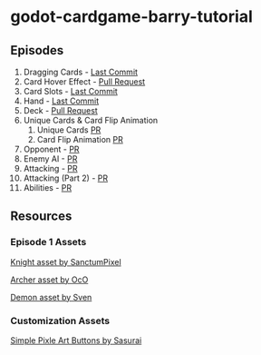 # godot-cardgame-barry-tutorial

## Episodes
1. Dragging Cards - [Last Commit](https://github.com/pb-413/godot-cardgame-barry-tutorial/commit/ef206238b71a884a9fb768e4acdd34757a73ebba)
2. Card Hover Effect - [Pull Request](https://github.com/pb-413/godot-cardgame-barry-tutorial/pull/1)
3. Card Slots - [Last Commit](https://github.com/pb-413/godot-cardgame-barry-tutorial/commit/5f09671a4962f6785e8685c53dd26ae059d4e6de)
4. Hand - [Last Commit](https://github.com/pb-413/godot-cardgame-barry-tutorial/commit/f049f1f4e5e00019a3f0b19d43db82dcf10ace7d)
5. Deck - [Pull Request](https://github.com/pb-413/godot-cardgame-barry-tutorial/pull/2)
6. Unique Cards & Card Flip Animation
    1. Unique Cards [PR](https://github.com/pb-413/godot-cardgame-barry-tutorial/pull/4)
    2. Card Flip Animation [PR](https://github.com/pb-413/godot-cardgame-barry-tutorial/pull/5)
7. Opponent - [PR](https://github.com/pb-413/godot-cardgame-barry-tutorial/pull/6)
8. Enemy AI - [PR](https://github.com/pb-413/godot-cardgame-barry-tutorial/pull/7)
9. Attacking - [PR](https://github.com/pb-413/godot-cardgame-barry-tutorial/pull/8)
10. Attacking (Part 2) - [PR](https://github.com/pb-413/godot-cardgame-barry-tutorial/pull/9)
11. Abilities - [PR](https://github.com/pb-413/godot-cardgame-barry-tutorial/pull/12)

## Resources
### Episode 1 Assets
[Knight asset by SanctumPixel](https://sanctumpixel.itch.io/loreon-knight-character)

[Archer asset by OcO](https://oco.itch.io/medieval-fantasy-character-pack-4)

[Demon asset by Sven](https://sventhole.itch.io/flame-demons-64-x64)

### Customization Assets
[Simple Pixle Art Buttons by Sasurai](https://opengameart.org/content/simple-pixel-art-buttons)
